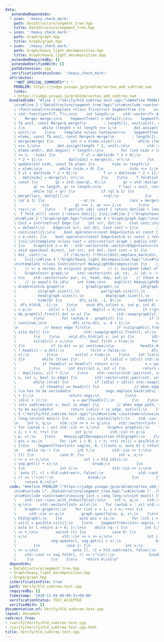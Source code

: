 ```yaml
---
data:
  _extendedDependsOn:
  - icon: ':heavy_check_mark:'
    path: DataStructure/segment_tree.hpp
    title: DataStructure/segment_tree.hpp
  - icon: ':heavy_check_mark:'
    path: Graph/graph.hpp
    title: Graph/graph.hpp
  - icon: ':heavy_check_mark:'
    path: Graph/heavy_light_decomposition.hpp
    title: Graph/heavy_light_decomposition.hpp
  _extendedRequiredBy: []
  _extendedVerifiedWith: []
  _pathExtension: cpp
  _verificationStatusIcon: ':heavy_check_mark:'
  attributes:
    '*NOT_SPECIAL_COMMENTS*': ''
    PROBLEM: https://judge.yosupo.jp/problem/vertex_add_subtree_sum
    links:
    - https://judge.yosupo.jp/problem/vertex_add_subtree_sum
  bundledCode: "#line 1 \"Verify/hld_subtree.test.cpp\"\n#define PROBLEM \"https://judge.yosupo.jp/problem/vertex_add_subtree_sum\"\
    \n\n#line 2 \"DataStructure/segment_tree.hpp\"\n\n#include <vector>\n#include\
    \ <functional>\n\ntemplate <class T>\nstruct SegmentTree {\n    using Merger =\
    \ std::function<T(T, T)>;\n\n    int length;\n    std::vector<T> dat;\n    T unit;\n\
    \    Merger merge;\n\n    SegmentTree() = default;\n\n    SegmentTree(int n, const\
    \ T& unit, const Merger& merge)\n        : length(1), unit(unit), merge(merge)\
    \ {\n        while (length < n) length <<= 1;\n        dat.assign(length * 2,\
    \ unit);\n    }\n\n    template <class Container>\n    SegmentTree(const Container&\
    \ elems, const T& unit, const Merger& merge)\n        : length(1), unit(unit),\
    \ merge(merge) {\n        int n = elems.size();\n        while (length < n) length\
    \ <<= 1;\n\n        dat.assign(length * 2, unit);\n\n        std::copy(elems.begin(),\
    \ elems.end(), dat.begin() + length);\n\n        for (int nidx = length - 1; nidx\
    \ >= 1; --nidx) {\n            T vl = dat[nidx * 2 + 0];\n            T vr = dat[nidx\
    \ * 2 + 1];\n            dat[nidx] = merge(vl, vr);\n        }\n    }\n\n    void\
    \ update(int nidx, const T& elem) {\n        nidx += length;\n        dat[nidx]\
    \ = elem;\n\n        while (nidx > 0) {\n            nidx >>= 1;\n           \
    \ T vl = dat[nidx * 2 + 0];\n            T vr = dat[nidx * 2 + 1];\n         \
    \   dat[nidx] = merge(vl, vr);\n        }\n    }\n\n    T fold(int ql, int qr)\
    \ const {\n        ql = std::max(ql, 0);\n        qr = std::min(qr, length);\n\
    \        ql += length, qr += length;\n\n        T lacc = unit, racc = unit;\n\
    \        while (ql < qr) {\n            if (ql & 1) {\n                lacc =\
    \ merge(lacc, dat[ql]);\n                ++ql;\n            }\n            if\
    \ (qr & 1) {\n                --qr;\n                racc = merge(dat[qr], racc);\n\
    \            }\n            ql >>= 1, qr >>= 1;\n        }\n\n        return merge(lacc,\
    \ racc);\n    }\n\n    T get(int idx) const { return dat[idx + length]; }\n  \
    \  T fold_all() const { return dat[1]; }\n};\n#line 2 \"Graph/heavy_light_decomposition.hpp\"\
    \n\n#line 2 \"Graph/graph.hpp\"\n\n#line 4 \"Graph/graph.hpp\"\n\ntemplate <class\
    \ Cost = int>\nstruct Edge {\n    int src, dst;\n    Cost cost;\n\n    Edge()\
    \ = default;\n    Edge(int src, int dst, Cost cost = 1)\n        : src(src), dst(dst),\
    \ cost(cost){};\n\n    bool operator<(const Edge<Cost>& e) const { return cost\
    \ < e.cost; }\n    bool operator>(const Edge<Cost>& e) const { return cost > e.cost;\
    \ }\n};\n\ntemplate <class Cost = int>\nstruct Graph : public std::vector<std::vector<Edge<Cost>>>\
    \ {\n    Graph(int n = 0) : std::vector<std::vector<Edge<Cost>>>(n) {}\n\n   \
    \ void span(bool direct, int src, int dst, Cost cost = 1) {\n        (*this)[src].emplace_back(src,\
    \ dst, cost);\n        if (!direct) (*this)[dst].emplace_back(dst, src, cost);\n\
    \    }\n};\n#line 4 \"Graph/heavy_light_decomposition.hpp\"\n\n#line 6 \"Graph/heavy_light_decomposition.hpp\"\
    \n\ntemplate <class Cost>\nstruct HeavyLightDecomposition {\n    // indexing\n\
    \    // v: a vertex in original graph\n    // i: assigned label of a vertex\n\n\
    \    Graph<Cost> graph;\n    std::vector<int> id, vs;  // id: v -> i, vs: i ->\
    \ v\n    std::vector<int> par, sz, head, dep, out;\n    // these are all v-indexed\n\
    \    // in equals to id\n    int time;\n\n    explicit HeavyLightDecomposition(const\
    \ Graph<Cost>& graph)\n        : graph(graph),\n          id(graph.size()),\n\
    \          vs(graph.size()),\n          par(graph.size()),\n          sz(graph.size()),\n\
    \          head(graph.size()),\n          dep(graph.size()),\n          out(graph.size()),\n\
    \          time(0) {\n        dfs_sz(0, -1, 0);\n        head[0] = 0;\n      \
    \  dfs_hld(0, -1);\n    }\n\n    void dfs_sz(int v, int p, int d) {\n        par[v]\
    \ = p;\n        sz[v] = 1;\n        dep[v] = d;\n\n        if (!graph[v].empty()\
    \ && graph[v].front().dst == p) {\n            std::swap(graph[v].front(), graph[v].back());\n\
    \        }\n\n        for (auto& e : graph[v]) {\n            if (e.dst == p)\
    \ continue;\n\n            dfs_sz(e.dst, v, d + 1);\n            sz[v] += sz[e.dst];\n\
    \n            // heavy edge first\n            if (sz[graph[v].front().dst] <\
    \ sz[e.dst]) {\n                std::swap(graph[v].front(), e);\n            }\n\
    \        }\n    }\n\n    void dfs_hld(int v, int p) {\n        id[v] = time++;\n\
    \        vs[id[v]] = v;\n\n        bool first = true;\n        for (auto e : graph[v])\
    \ {\n            if (e.dst == p) continue;\n\n            head[e.dst] = (first\
    \ ? head[v] : e.dst);\n            first = false;\n            dfs_hld(e.dst,\
    \ v);\n        }\n\n        out[v] = time;\n    }\n\n    int lca(int u, int v)\
    \ {\n        while (true) {\n            if (id[u] > id[v]) std::swap(u, v);\n\
    \            if (head[u] == head[v]) return u;\n            v = par[head[v]];\n\
    \        }\n    }\n\n    int dist(int u, int v) {\n        return dep[u] + dep[v]\
    \ - dep[lca(u, v)] * 2;\n    }\n\n    std::vector<std::pair<int, int>> path(int\
    \ u, int v, bool is_edge) {\n        std::vector<std::pair<int, int>> segs;\n\n\
    \        while (true) {\n            if (id[u] > id[v]) std::swap(u, v);\n\n \
    \           if (head[u] == head[v]) {\n                // when edge path, the\
    \ lca has to be excluded\n                segs.emplace_back(id[u] + is_edge, id[v]\
    \ + 1);\n                return segs;\n            }\n\n            segs.emplace_back(id[head[v]],\
    \ id[v] + 1);\n            v = par[head[v]];\n        }\n    }\n\n    std::pair<int,\
    \ int> subtree(int v, bool is_edge) {\n        // when edge path, the root has\
    \ to be excluded\n        return {id[v] + is_edge, out[v]};\n    }\n};\n#line\
    \ 5 \"Verify/hld_subtree.test.cpp\"\n\n#include <iostream>\n\nusing lint = long\
    \ long;\n\nint main() {\n    std::cin.tie(nullptr);\n    std::ios::sync_with_stdio(false);\n\
    \n    int n, q;\n    std::cin >> n >> q;\n\n    std::vector<lint> xs(n);\n   \
    \ for (auto& x : xs) std::cin >> x;\n\n    Graph<> graph(n);\n    for (int v =\
    \ 1; v < n; ++v) {\n        int p;\n        std::cin >> p;\n        graph.span(false,\
    \ p, v);\n    }\n\n    HeavyLightDecomposition hld(graph);\n    {\n        auto\
    \ pxs = xs;\n        for (int i = 0; i < n; ++i) xs[i] = pxs[hld.vs[i]];\n   \
    \ }\n\n    SegmentTree<lint> seg(xs, 0, [](auto a, auto b) { return a + b; });\n\
    \n    while (q--) {\n        int t;\n        std::cin >> t;\n\n        switch\
    \ (t) {\n            case 0: {\n                int v, x;\n                std::cin\
    \ >> v >> x;\n\n                int i = hld.id[v];\n                seg.update(i,\
    \ seg.get(i) + x);\n                break;\n            }\n            case 1:\
    \ {\n                int v;\n                std::cin >> v;\n\n              \
    \  auto [l, r] = hld.subtree(v, false);\n                std::cout << seg.fold(l,\
    \ r) << \"\\n\";\n                break;\n            }\n        }\n    }\n\n\
    \    return 0;\n}\n"
  code: "#define PROBLEM \"https://judge.yosupo.jp/problem/vertex_add_subtree_sum\"\
    \n\n#include \"../DataStructure/segment_tree.hpp\"\n#include \"../Graph/heavy_light_decomposition.hpp\"\
    \n\n#include <iostream>\n\nusing lint = long long;\n\nint main() {\n    std::cin.tie(nullptr);\n\
    \    std::ios::sync_with_stdio(false);\n\n    int n, q;\n    std::cin >> n >>\
    \ q;\n\n    std::vector<lint> xs(n);\n    for (auto& x : xs) std::cin >> x;\n\n\
    \    Graph<> graph(n);\n    for (int v = 1; v < n; ++v) {\n        int p;\n  \
    \      std::cin >> p;\n        graph.span(false, p, v);\n    }\n\n    HeavyLightDecomposition\
    \ hld(graph);\n    {\n        auto pxs = xs;\n        for (int i = 0; i < n; ++i)\
    \ xs[i] = pxs[hld.vs[i]];\n    }\n\n    SegmentTree<lint> seg(xs, 0, [](auto a,\
    \ auto b) { return a + b; });\n\n    while (q--) {\n        int t;\n        std::cin\
    \ >> t;\n\n        switch (t) {\n            case 0: {\n                int v,\
    \ x;\n                std::cin >> v >> x;\n\n                int i = hld.id[v];\n\
    \                seg.update(i, seg.get(i) + x);\n                break;\n    \
    \        }\n            case 1: {\n                int v;\n                std::cin\
    \ >> v;\n\n                auto [l, r] = hld.subtree(v, false);\n            \
    \    std::cout << seg.fold(l, r) << \"\\n\";\n                break;\n       \
    \     }\n        }\n    }\n\n    return 0;\n}\n"
  dependsOn:
  - DataStructure/segment_tree.hpp
  - Graph/heavy_light_decomposition.hpp
  - Graph/graph.hpp
  isVerificationFile: true
  path: Verify/hld_subtree.test.cpp
  requiredBy: []
  timestamp: '2020-11-04 08:09:31+09:00'
  verificationStatus: TEST_ACCEPTED
  verifiedWith: []
documentation_of: Verify/hld_subtree.test.cpp
layout: document
redirect_from:
- /verify/Verify/hld_subtree.test.cpp
- /verify/Verify/hld_subtree.test.cpp.html
title: Verify/hld_subtree.test.cpp
---
```


